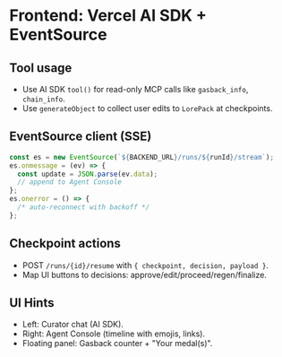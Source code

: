 # Frontend: Vercel AI SDK + EventSource

## Tool usage

- Use AI SDK `tool()` for read-only MCP calls like `gasback_info`, `chain_info`.
- Use `generateObject` to collect user edits to `LorePack` at checkpoints.

## EventSource client (SSE)

```ts
const es = new EventSource(`${BACKEND_URL}/runs/${runId}/stream`);
es.onmessage = (ev) => {
  const update = JSON.parse(ev.data);
  // append to Agent Console
};
es.onerror = () => {
  /* auto-reconnect with backoff */
};
```

## Checkpoint actions

- POST `/runs/{id}/resume` with `{ checkpoint, decision, payload }`.
- Map UI buttons to decisions: approve/edit/proceed/regen/finalize.

## UI Hints

- Left: Curator chat (AI SDK).
- Right: Agent Console (timeline with emojis, links).
- Floating panel: Gasback counter + "Your medal(s)".

